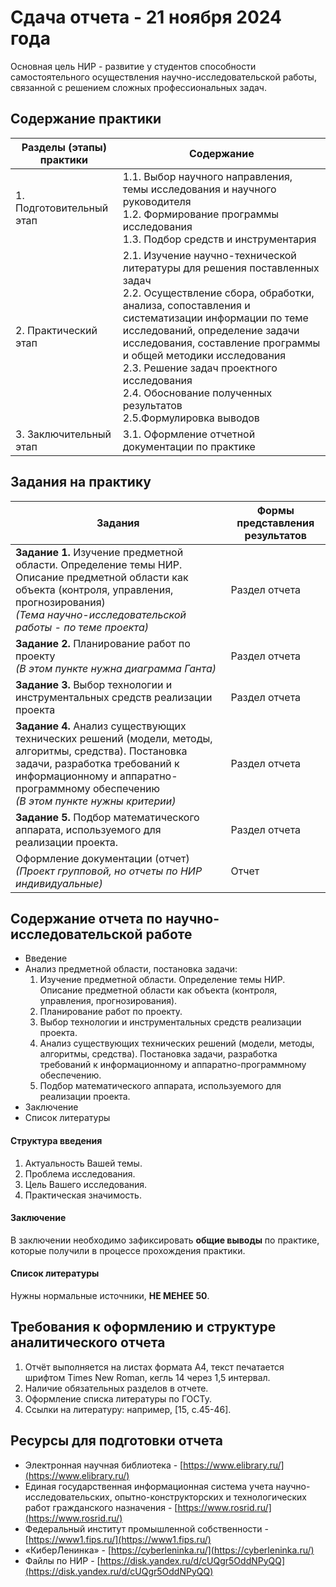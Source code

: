 # Сдача отчета - 21 ноября 2024 года
Основная цель НИР - развитие у студентов способности самостоятельного осуществления научно-исследовательской работы, связанной с решением сложных профессиональных задач.  
## Содержание практики
| Разделы (этапы) практики | Содержание                                                                                                                                                                                                                                                                                                                                                                                                    |
| ------------------------ | ------------------------------------------------------------------------------------------------------------------------------------------------------------------------------------------------------------------------------------------------------------------------------------------------------------------------------------------------------------------------------------------------------------- |
| 1. Подготовительный этап | 1.1. Выбор научного направления, темы исследования и научного руководителя  <br>1.2. Формирование программы исследования  <br>1.3. Подбор средств и инструментария                                                                                                                                                                                                                                            |
| 2. Практический этап     | 2.1. Изучение научно-технической литературы для решения поставленных задач  <br>2.2. Осуществление сбора, обработки, анализа, сопоставления и систематизации информации по теме исследований, определение задачи исследования, составление программы и общей методики исследования  <br>2.3. Решение задач проектного исследования  <br>2.4. Обоснование полученных результатов  <br>2.5.Формулировка выводов |
| 3. Заключительный этап   | 3.1. Оформление отчетной документации по практике                                                                                                                                                                                                                                                                                                                                                             |
## Задания на практику
| Задания                                                                                                                                                                                                                             | Формы представления результатов |
| ----------------------------------------------------------------------------------------------------------------------------------------------------------------------------------------------------------------------------------- | ------------------------------- |
| **Задание 1.** Изучение предметной области. Определение темы НИР. Описание предметной области как объекта (контроля, управления, прогнозирования)  <br>*(Тема научно-исследовательской работы - по теме проекта)*                   | Раздел отчета                   |
| **Задание 2.** Планирование работ по проекту  <br>*(В этом пункте нужна диаграмма Ганта)*                                                                                                                                           | Раздел отчета                   |
| **Задание 3.** Выбор технологии и инструментальных средств реализации проекта                                                                                                                                                       | Раздел отчета                   |
| **Задание 4.** Анализ существующих технических решений (модели, методы, алгоритмы, средства). Постановка задачи, разработка требований к информационному и аппаратно-программному обеспечению  <br>*(В этом пункте нужны критерии)* | Раздел отчета                   |
| **Задание 5.** Подбор математического аппарата, используемого для реализации проекта.                                                                                                                                               | Раздел отчета                   |
| Оформление документации (отчет)  <br>*(Проект групповой, но отчеты по НИР индивидуальные)*                                                                                                                                          | Отчет                           |
## Содержание отчета по научно-исследовательской работе
- Введение
- Анализ предметной области, постановка задачи:
	1. Изучение предметной области. Определение темы НИР. Описание предметной области как объекта (контроля, управления, прогнозирования).
	2. Планирование работ по проекту.
	3. Выбор технологии и инструментальных средств реализации проекта.
	4. Анализ существующих технических решений (модели, методы, алгоритмы, средства). Постановка задачи, разработка требований к информационному и аппаратно-программному обеспечению.
	5. Подбор математического аппарата, используемого для реализации проекта.
- Заключение
- Список литературы
#### Структура введения
1. Актуальность Вашей темы.
2. Проблема исследования.
3. Цель Вашего исследования.
4. Практическая значимость.
#### Заключение
В заключении необходимо зафиксировать **общие выводы** по практике, которые получили в процессе прохождения практики.  
#### Список литературы
Нужны нормальные источники, **НЕ МЕНЕЕ 50**.  
## Требования к оформлению и структуре аналитического отчета
1. Отчёт выполняется на листах формата А4, текст печатается шрифтом Times New Roman, кегль 14 через 1,5 интервал.
2. Наличие обязательных разделов в отчете.
3. Оформление списка литературы по ГОСТу.
4. Ссылки на литературу: например, \[15, с.45-46\].
## Ресурсы для подготовки отчета
- Электронная научная библиотека - [https://www.elibrary.ru/](https://www.elibrary.ru/)
- Единая государственная информационная система учета научно-исследовательских, опытно-конструкторских и технологических работ гражданского назначения - [https://www.rosrid.ru/](https://www.rosrid.ru/)
- Федеральный институт промышленной собственности - [https://www1.fips.ru/](https://www1.fips.ru/)
- «КиберЛенинка» - [https://cyberleninka.ru/](https://cyberleninka.ru/)
- Файлы по НИР - [https://disk.yandex.ru/d/cUQgr5OddNPyQQ](https://disk.yandex.ru/d/cUQgr5OddNPyQQ)